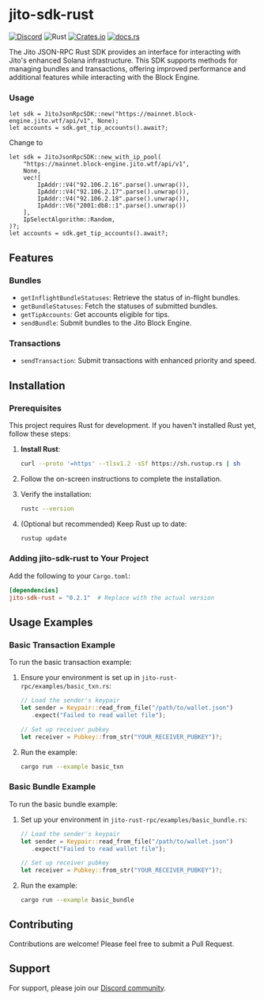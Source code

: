 # jito-sdk-rust

[![Discord](https://img.shields.io/discord/938287290806042626?label=Discord&logo=discord&style=flat&color=7289DA)](https://discord.gg/WeAMhmaZ)
![Rust](https://img.shields.io/badge/Rust-Language-orange?logo=rust)
[![Crates.io](https://img.shields.io/crates/v/jito_sdk_rust?label=crates.io&logo=rust)](https://crates.io/crates/jito-sdk-rust)
[![docs.rs](https://img.shields.io/badge/docs.rs-jito_sdk_rust-blue?logo=rust)](https://docs.rs/jito-sdk-rust/latest/jito_sdk_rust/)

The Jito JSON-RPC Rust SDK provides an interface for interacting with Jito's enhanced Solana infrastructure. This SDK supports methods for managing bundles and transactions, offering improved performance and additional features while interacting with the Block Engine.

### Usage
```
let sdk = JitoJsonRpcSDK::new("https://mainnet.block-engine.jito.wtf/api/v1", None);
let accounts = sdk.get_tip_accounts().await?;
```
Change to
```
let sdk = JitoJsonRpcSDK::new_with_ip_pool(
    "https://mainnet.block-engine.jito.wtf/api/v1",
    None,
    vec![
        IpAddr::V4("92.106.2.16".parse().unwrap()),
        IpAddr::V4("92.106.2.17".parse().unwrap()),
        IpAddr::V4("92.106.2.18".parse().unwrap()),
        IpAddr::V6("2001:db8::1".parse().unwrap())
    ],
    IpSelectAlgorithm::Random,
)?;
let accounts = sdk.get_tip_accounts().await?;
```

## Features

### Bundles
- `getInflightBundleStatuses`: Retrieve the status of in-flight bundles.
- `getBundleStatuses`: Fetch the statuses of submitted bundles.
- `getTipAccounts`: Get accounts eligible for tips.
- `sendBundle`: Submit bundles to the Jito Block Engine.

### Transactions
- `sendTransaction`: Submit transactions with enhanced priority and speed.

## Installation

### Prerequisites

This project requires Rust for development. If you haven't installed Rust yet, follow these steps:

1. **Install Rust**:
   ```bash
   curl --proto '=https' --tlsv1.2 -sSf https://sh.rustup.rs | sh
   ```

2. Follow the on-screen instructions to complete the installation.

3. Verify the installation:
   ```bash
   rustc --version
   ```

4. (Optional but recommended) Keep Rust up to date:
   ```bash
   rustup update
   ```

### Adding jito-sdk-rust to Your Project

Add the following to your `Cargo.toml`:

```toml
[dependencies]
jito-sdk-rust = "0.2.1"  # Replace with the actual version
```

## Usage Examples

### Basic Transaction Example

To run the basic transaction example:

1. Ensure your environment is set up in `jito-rust-rpc/examples/basic_txn.rs`:

   ```rust
   // Load the sender's keypair
   let sender = Keypair::read_from_file("/path/to/wallet.json")
      .expect("Failed to read wallet file");

   // Set up receiver pubkey
   let receiver = Pubkey::from_str("YOUR_RECEIVER_PUBKEY")?;
   ```

2. Run the example:
   ```bash
   cargo run --example basic_txn
   ```

### Basic Bundle Example

To run the basic bundle example:

1. Set up your environment in `jito-rust-rpc/examples/basic_bundle.rs`:

   ```rust
   // Load the sender's keypair
   let sender = Keypair::read_from_file("/path/to/wallet.json")
      .expect("Failed to read wallet file");

   // Set up receiver pubkey
   let receiver = Pubkey::from_str("YOUR_RECEIVER_PUBKEY")?;
   ```

2. Run the example:
   ```bash
   cargo run --example basic_bundle
   ```

## Contributing

Contributions are welcome! Please feel free to submit a Pull Request.

## Support

For support, please join our [Discord community](https://discord.gg/jTSmEzaR).
